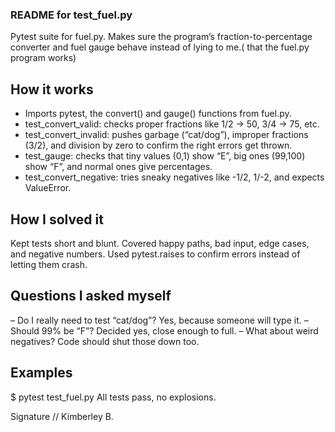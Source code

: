 ### README for test_fuel.py

Pytest suite for fuel.py. Makes sure the program’s fraction-to-percentage converter and fuel gauge behave instead of lying to me.( that the fuel.py program works)

## How it works
- Imports pytest, the convert() and gauge() functions from fuel.py.
- test_convert_valid: checks proper fractions like 1/2 → 50, 3/4 → 75, etc.
- test_convert_invalid: pushes garbage (“cat/dog”), improper fractions (3/2), and division by zero to confirm the right errors get thrown.
- test_gauge: checks that tiny values (0,1) show “E”, big ones (99,100) show “F”, and normal ones give percentages.
- test_convert_negative: tries sneaky negatives like -1/2, 1/-2, and expects ValueError.

## How I solved it
Kept tests short and blunt. Covered happy paths, bad input, edge cases, and negative numbers. Used pytest.raises to confirm errors instead of letting them crash.

## Questions I asked myself
– Do I really need to test “cat/dog”? Yes, because someone will type it.
– Should 99% be “F”? Decided yes, close enough to full.
– What about weird negatives? Code should shut those down too.

## Examples
$ pytest test_fuel.py
All tests pass, no explosions.

Signature
// Kimberley B.
